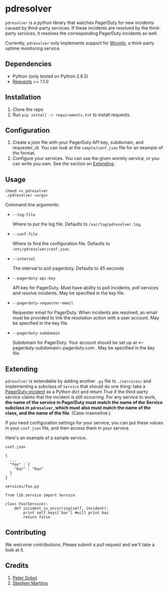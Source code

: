 # pdresolver

`pdresolver` is a python library that watches PagerDuty for new incidents caused by
third-party services. If these incidents are resolved by the third-party services,
it resolves the corresponding PagerDuty incidents as well.

Currently, `pdresolver` only implements support for [Wormly](http://wormly.com), a third-party uptime monitoring service.

## Dependencies

* Python (only tested on Python 2.6.5)
* [Requests](http://docs.python-requests.org/en/latest/) >= 1.1.0

## Installation

1. Clone the repo
2. Run `pip install -r requirements.txt` to install requests.

## Configuration

1. Create a json file with your PagerDuty API key, subdomain, and requester_id. You can look at the `sample/conf.json` file for an example of the format.
2. Configure your services. You can use the given wormly service, or you can write you own. See the section on [Extending](#Extending).

## Usage

    chmod +x pdresolver
    ./pdresolver <args>

Command line arguments:
* `--log-file`

  Where to put the log file. Defaults to `/var/log/pdresolver.log`.

* `--conf-file`

  Where to find the configuration file. Defaults to `/etc/pdresolver/conf.json`.
* `--interval`

  The interval to poll pagerduty. Defaults to 45 seconds

* `--pagerduty-api-key`

  API key for PagerDuty. Must have ability to poll incidents, poll services and resolve incidents. May be specified in the key file.

* `--pagerduty-requester-email`

  Requester email for PagerDuty. When incidents are resolved, an email must be provided 
  to link the resolution action with a user account. May be specified in the key file.

* `--pagerduty-subdomain`

  Subdomain for PagerDuty. Your account should be set up at <--pagerduty-subdomain>.pagerduty.com . May be specified in the key file.

## Extending

`pdresolver` is extendable by adding another `.py` file to `./services/` and
implementing a subclass of `Service` that should do one thing: take a [PagerDuty
incident](http://developer.pagerduty.com/documentation/rest/incidents/show) as a
Python dict and return True if the third-party service claims that the incident
is still occurring. For any service to work, **the name of the service in PagerDuty
must match the name of the Service subclass in `pdresolver`, which must also must
match the name of the class, and the name of the file**. (Case-insensitive.)

If you need configuration settings for your service, you can put these values in
your `conf.json` file, and then access them in your service.

Here's an example of a sample service.

`conf.json`

    {
      ...
      "foo" : {
        "bar" : "baz"
      }
    }

`services/foo.py`

    from lib.service import Service

    class Foo(Service):
        def incident_is_occurring(self, incident):
            print self.keys['bar'] #will print baz
            return false

## Contributing

We welcome contributions. Please submit a pull request and we'll take a look at it.

## Credits

1. [Peter Sobot](https://github.com/psobot)
2. [Stephen Martinis](https://github.com/moowiz2020)
